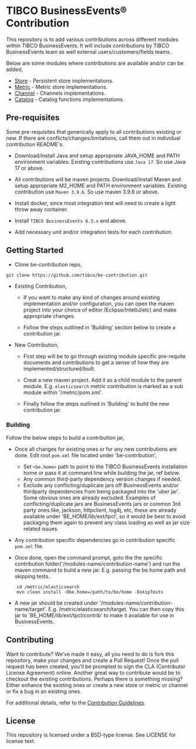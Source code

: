# TIBCO BusinessEvents® Contribution

This repository is to add various contributions across different modules within TIBCO BusinessEvents. It will include contributions by TIBCO BusinessEvents team as well external users/customers/fields teams.

Below are some modules where contributions are available and/or can be added,

* [Store](https://github.com/tibco/be-contribution/tree/main/store) - Persistent store implementations.
* [Metric](https://github.com/tibco/be-contribution/tree/main/metric) - Metric store implementations.
* [Channel](https://github.com/tibco/be-contribution/tree/main/channel) - Channels implementations.
* [Catalog](https://github.com/tibco/be-contribution/tree/main/catalog) - Catalog functions implementations.

 ## Pre-requisites

 Some pre-requisites that generically apply to all contributions existing or new. If there are conflicts/changes/limitations, call them out in individual contribution README's.

 * Download/install Java and setup appropriate JAVA_HOME and PATH environment variables. Existing contributions use `Java 17`. So use Java 17 or above.

 * All contributions will be maven projects. Download/Install Maven and setup appropriate M2_HOME and PATH environment variables. Existing contribution use `Maven 3.9.6`. So use maven 3.9.6 or above.

 * Install docker, since most integration test will need to create a light throw away container.

 * Install `TIBCO BusinessEvents 6.3.x` and above.

 * Add necessary unit and/or integration tests for each contribution.

 ## Getting Started

 * Clone be-contribution repo,
 ```
 git clone https://github.com/tibco/be-contribution.git
 ```

 * Existing Contribution,

   - If you want to make any kind of changes around existing implementation and/or configuration, you can open the maven project into your choice of editor (Eclipse/IntelliJ/etc) and make appropriate changes. 

   - Follow the steps outlined in 'Building' section below to create a contribution jar.

 * New Contribution, 
 
   - First step will be to go through existing module specific pre-requite documents and contributions to get a sense of how they are implemented/structured/built.

   - Creat a new maven project. Add it as a child module to the parent module. E.g. `elasticsearch` metric contribution is marked as a sub module within '/metric/pom.xml'.

   - Finally follow the steps outlined in 'Building' to build the new contribution jar.
   

  ### Building

  Follow the below steps to build a contribution jar,

  * Once all changes for existing ones or for any new contributions are done. Edit root `pom.xml` file located under 'be-contribution',
    - Set `<be.home>` path to point to the TIBCO BusinessEvents installation home or pass it at command line while building the jar, ref below.
    - Any common third-party dependency version changes if needed.
    - Exclude any conflicting/duplicate jars off BusinessEvents and/or thirdparty dependencies from being packaged into the 'uber jar'. Some obvious ones are already excluded. Examples of conflicting/duplicate jars are BusinessEvents jars or common 3rd party ones like, jackson, httpclient, log4j, etc, these are already available under 'BE_HOME/lib/ext/tpcl', so it would be best to avoid packaging them again to prevent any class loading as well as jar size related issues.

  * Any contribution specific dependencies go in contribution specific `pom.xml` file.

  * Once done, open the command prompt, goto the the specific contribution folder('/modules-name/contribution-name') and run the maven command to build a new jar. E.g. passing the be.home path and skipping tests.
```
    cd /metric/elasticsearch
    mvn clean install -Dbe.home=/path/to/be/home -DskipTests
```
  
  * A new jar should be created under '/modules-name/contribution-name/target'. E.g. /metric/elasticsearch/target. You can then copy this jar to 'BE_HOME/lib/ext/tpcl/contrib' to make it available for use in BusinessEvents.


## Contributing

 Want to contribute? We've made it easy, all you need to do is fork this repository, make your changes and create a Pull Request! Once the pull request has been created, you'll be prompted to sign the CLA (Contributor License Agreement) online.
 Another great way to contribute would be to checkout the existing contributions. Perhaps there is something missing? Either enhance the existing ones or create a new store or metric or channel or fix a bug in an existing ones.
 
For additional details, refer to the [Contribution Guidelines](https://github.com/tibco/be-contribution/blob/main/CONTRIBUTING.md).



## License

This repository is licensed under a BSD-type license. See LICENSE for license text.
